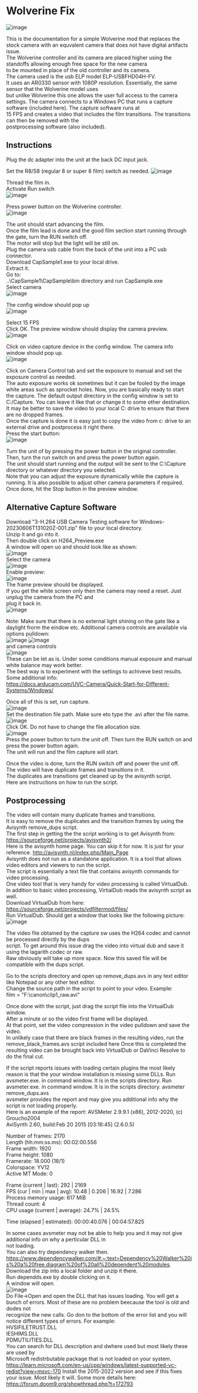 # Wolverine Fix  
![image](https://github.com/vintagefilmography/WolverineFix/assets/48537944/88e97f9c-a7ec-483f-aee5-a6d064f4f645)  
  
This is the documentation for a simple Wolverine mod that replaces the stock camera 
with an equvalent camera that does not have digital artifacts issue.  
The Wolverine controller and its camera are placed higher using the standoffs allowing enough free space for the new camera  
to be mounted in place of the old controller and its camera.  
The camera used is the usb ELP model ELP-USBFHD04H-FV.   
It uses an AR0330 sensor with 1080P resolution. Essentially, the same sensor that the Wolverine model uses   
but unlike Wolverine this one allows the user full access to the camera settings. 
The camera connects to a Windows PC that runs a capture software (included here). The capture software runs at  
15 FPS and creates a video that includes the film transitions. The transitions can then be removed with the  
postprocessing software (also included).  

## Instructions  
Plug the dc adapter into the unit at the back DC input jack.   

Set the R8/S8 (regular 8 or super 8 film) switch as needed. 
![image](https://github.com/vintagefilmography/WolverineFix/assets/48537944/52fcc4e7-2a82-4c18-bd75-e2e2c19ed029)  

Thread the film in.  
Activate Run switch   
![image](https://github.com/vintagefilmography/WolverineFix/assets/48537944/1bda5d59-3778-4370-9c5a-7dd2cb06b6dc)  

Press power button on the Wolverine controller.  
![image](https://github.com/vintagefilmography/WolverineFix/assets/48537944/8e1df786-3c0d-442c-ae28-6bf5de4f916b)  
 
The unit should start advancing the film.  
Once the film lead is done and the good film section start running through the gate, turn the RUN switch off.  
The motor will stop but the light will be still on.  
Plug the camera usb cable from the back of the unit into a PC usb connector.  
Download CapSample1.exe to your local drive.  
Extract it.  
Go to:  
..\CapSample1\CapSample\bin  directory and run CapSample.exe  
Select camera  
![image](https://github.com/vintagefilmography/WolverineFix/assets/48537944/739e5040-5c82-4d1b-a6f2-12ea4512b99c)  
 
The config window should pop up  
![image](https://github.com/vintagefilmography/WolverineFix/assets/48537944/7d7a6b80-792d-4e58-8e67-b126cd560a5c)  
 
Select 15 FPS  
Click OK. 
The preview window should display the camera preview.  
![image](https://github.com/vintagefilmography/WolverineFix/assets/48537944/08fb6415-1df7-408d-b7a1-99aa4c23c814)  
 
Click on video capture device in the config window. 
The camera info window should pop up.  
![image](https://github.com/vintagefilmography/WolverineFix/assets/48537944/30fa9b15-1f12-44cc-9d48-7383b5f61a58)  
 
Click on Camera Control tab and set the exposure to manual and set the exposure control as needed.  
The auto exposure works ok sometimes but it can be fooled by the image white areas such as sprocket holes. 
Now, you are basically ready to start the capture. The default output directory in the config window is set to C:/Capture. 
You can leave it like that or change it to some other destination. 
It may be better to save the video to your local C: drive to ensure that there are no dropped frames.  
Once the capture is done it is easy just to copy the video from c: drive to an external drive and postprocess it right there.  
Press the start button:  
![image](https://github.com/vintagefilmography/WolverineFix/assets/48537944/ee5da0ec-926e-46f0-8f33-bc2f0a620e7e)  
 
Turn the unit of by pressing the power button in the original controller.  
Then, turn the run switch on and press the power button again.  
The unit should start running and the output will be sent to the C:\Capture directory or whatever directory you selected.  
Note that you can adjust the exposure dynamically while the capture is running. It is also possible to adjust other camera parameters if required.  
Once done, hit the Stop button in the preview window.  

## Alternative Capture Software  

Download "3-H.264 USB Camera Testing software for Windows-20230606T131020Z-001.zip" file to your local directory.  
Unzip it and go into it.  
Then double click on H264_Preview.exe  
A window will open uo and should look like as shown:  
![image](https://github.com/vintagefilmography/Hawkeye3/assets/48537944/674afcc9-88a0-41b1-b484-f3c62a66705c)   
Select the camera  
![image](https://github.com/vintagefilmography/Hawkeye3/assets/48537944/952fda6c-07f7-4e3f-ae13-06673e56699b)  
Enable preview:  
![image](https://github.com/vintagefilmography/Hawkeye3/assets/48537944/9e3792fa-4f28-45f2-9d5f-e48f9ba5cf48)    
The frame preview should be displayed.  
If you get the white screen only then the camera may need a reset. Just unplug the camera from the PC and   
plug it back in.  
![image](https://github.com/vintagefilmography/Hawkeye3/assets/48537944/0eb5f07b-6494-4933-baf3-db8127d419ab)  

Note: Make sure that there is no external light shining on the gate like a daylight frorm the eindow etc. 
Additional camera controls are available via   options pulldown:  
![image](https://github.com/vintagefilmography/Hawkeye3/assets/48537944/a80bc6a0-8deb-4ed7-ae05-cbf88292b43b) 
![image](https://github.com/vintagefilmography/Hawkeye3/assets/48537944/0026c09f-cd08-4a86-88d3-8b0e64a03b30)  
and camera controls   
![image](https://github.com/vintagefilmography/Hawkeye3/assets/48537944/1954d44c-acd5-4b7b-9898-d391f2e12684)  
These can be let as is. Under some conditions manual exposure and manual white balance may work better.  
The best way is to experiment with the settings  to achiveve best results. 
Some additional info:  
https://docs.arducam.com/UVC-Camera/Quick-Start-for-Different-Systems/Windows/  

Once all of this is set, run capture.  
![image](https://github.com/vintagefilmography/Hawkeye3/assets/48537944/532e3005-2209-4884-9a9a-d0ce9e1cad0a)  
Set the destination file path. Make sure eto type the .avi after the file name.  
![image](https://github.com/vintagefilmography/Hawkeye3/assets/48537944/fd581b8e-145f-454d-8941-1a31b9da45b2)  
Click OK. Do not have to change the file allocation size.  
![image](https://github.com/vintagefilmography/Hawkeye3/assets/48537944/3a54eae9-b6fe-4cc7-83c1-3449642b831d)  
Press the power button to turn the unit off. Then turn the RUN switch on  and press the power button again.  
The unit will run and the film capture will start.   


Once the video is done, turn the RUN switch off and power the unit off.  
The video will have duplicate frames and transitions in it.  
The duplicates are transitions get cleaned up by the avisynth script.  
Here are instructions on how to run the script.  

## Postprocessing  
The video will contain many duplicate frames and transitions.  
It is easy to remove the duplicates and the transition frames by using the Avisynth remove_dups script.  
The first step in getting the the script working is to get Avisynth from:  
https://sourceforge.net/projects/avisynth2/  
Here is the avisynth home page. You can skip it for now. It is just for your reference.
http://avisynth.nl/index.php/Main_Page   
Avisynth does not run as a standalone application. It is a tool that allows video editors and viewers to run the script.  
The script is essentially a text file that contains avisynth commands for video processing.  
One video tool that is very handy for video processing is called VirtualDub.  
In addition to basic video processing, VirtialDub reads the avisynth script as well.  
Download VirtualDub from here:  
https://sourceforge.net/projects/vdfiltermod/files/  
Run VirtualDub.
Should get a window that looks like the following picture:  
![image](https://github.com/vintagefilmography/Hawkeye3/assets/48537944/abe5bc97-fe19-4714-ac30-c9fc77c092d3)

The video file obtained by the capture sw uses the H264 codec and cannot be processed directly by the dups  
script. To get around this issue drag the video into virtual dub and save it using the lagarith codec or raw.   
Raw obviously will take up more space.
Now this saved file will be compatible with the dups script.  

Go to the scripts directory and open up remove_dups.avs in any text editor like Notepad or any other text editor.  
Change the source path in the script to point to your vdeo. 
Example:  
film = "F:\canon\clip1_raw.avi"  

Once done with the script, just drag the script file into the VirtualDub window.  
After a minute or so the video first frame will be displayed.  
At that point, set the video compression in the video pulldown and save the video.  
In unlikely case that there are black frames in the resulting video, run the remove_black_frames.avs script included here
Once this is completed the resulting video can be brought back into VirtualDub or DaVinci Resolve to do the final cut.  

If the script reports issues with loading certain plugins the most likely reason is that the your window installation 
is missing some DLLs. 
Run avsmeter.exe. in command window. It is in the scripts directory.
Run avsmeter.exe. in command window. It is in the scripts directory. 
avsmeter remove_dups.avs  
avsmeter provides the report and may give you additional info why the script is not loading properly.  
Here  is an example of the report:
AVSMeter 2.9.9.1 (x86), 2012-2020, (c) Groucho2004  
AviSynth 2.60, build:Feb 20 2015 [03:16:45] (2.6.0.5)  
  
Number of frames:                     2170  
Length (hh:mm:ss.ms):         00:02:00.556  
Frame width:                          1920  
Frame height:                         1080  
Framerate:                          18.000 (18/1)  
Colorspace:                           YV12  
Active MT Mode:                          0  
  
Frame (current | last):             292 | 2169  
FPS (cur | min | max | avg):        10.48 | 0.206 | 16.92 | 7.286  
Process memory usage:               617 MiB  
Thread count:                       4  
CPU usage (current | average):      24.7% | 24.5%  
  
Time (elapsed | estimated):         00:00:40.076 | 00:04:57.825  

In some cases avsmeter may not be able to help you and it may not give additional info on why a perticular DLL in  
not loading.  
You can also try dependency walker then.
https://www.dependencywalker.com/#:~:text=Dependency%20Walker%20is%20a%20free,diagram%20of%20all%20dependent%20modules.  
Download the zip into a local folder and unzip it there.  
Run dependds.exe by double clicking on it.  
A window will open.  
![image](https://github.com/vintagefilmography/Hawkeye3/assets/48537944/5d0250d9-9b23-49b1-ba27-8fc986cedb36)  
Do File->Open and open the DLL that has issues loading.
You will get a bunch of errors. Most of these are no problem beecause the tool is old and dodes not  
recognize the new calls. Go don to the bottom of the error list and you will notice different types of errors.
For example:  
HVSIFILETRUST.DLL  
IESHIMS.DLL  
PDMUTILITIES.DLL  
You can search for DLL description and dwhere used but most likely these are used by  
Microsoft redistrbutable package that is not loaded on your system.  
https://learn.microsoft.com/en-us/cpp/windows/latest-supported-vc-redist?view=msvc-170
Install the 2015-2022 version and see if this fixes your issue. Most likely it will.
Some more details here:  
https://forum.doom9.org/showthread.php?t=172793
